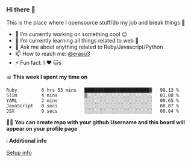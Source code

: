 ### Hi there 👋
This is the place where I opensource stuff/do my job and break things :rofl:

- 🔭 I’m currently working on something cool :wink:
- 🌱 I’m currently learning all things related to web 🤪
- 💬 Ask me about anything related to Ruby/Javascript/Python
- 📫 How to reach me: [@erasu3](https://t.me/erasu3)
- ⚡ Fun fact: I :heart: :cat:s

📊 **This week I spent my time on**
<!--START_SECTION:waka-->
```text
Ruby         6 hrs 53 mins   ████████████████████████▓   98.13 % 
Slim         4 mins          ▒░░░░░░░░░░░░░░░░░░░░░░░░   01.08 % 
YAML         2 mins          ░░░░░░░░░░░░░░░░░░░░░░░░░   00.65 % 
JavaScript   0 secs          ░░░░░░░░░░░░░░░░░░░░░░░░░   00.07 % 
JSX          0 secs          ░░░░░░░░░░░░░░░░░░░░░░░░░   00.04 % 
```
<!--END_SECTION:waka-->

👨‍🏫 **You can create repo with your github Username and this board will appear on your profile page**


ℹ️ **Additional info**

[Setup info](https://github.com/13LD/13LD/blob/master/SETUP.md)
